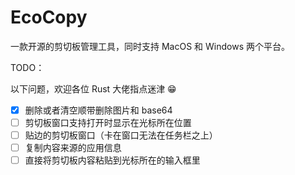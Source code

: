 # EcoCopy

一款开源的剪切板管理工具，同时支持 MacOS 和 Windows 两个平台。

TODO：

以下问题，欢迎各位 Rust 大佬指点迷津 😁

- [x] 删除或者清空顺带删除图片和 base64
- [ ] 剪切板窗口支持打开时显示在光标所在位置
- [ ] 贴边的剪切板窗口（卡在窗口无法在任务栏之上）
- [ ] 复制内容来源的应用信息
- [ ] 直接将剪切板内容粘贴到光标所在的输入框里
